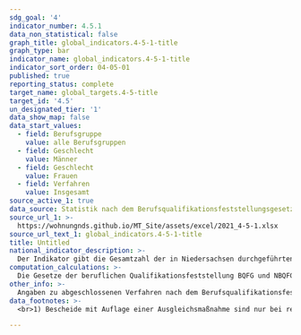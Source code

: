 ```yaml
---
sdg_goal: '4'
indicator_number: 4.5.1
data_non_statistical: false
graph_title: global_indicators.4-5-1-title
graph_type: bar
indicator_name: global_indicators.4-5-1-title
indicator_sort_order: 04-05-01
published: true
reporting_status: complete
target_name: global_targets.4-5-title
target_id: '4.5'
un_designated_tier: '1'
data_show_map: false
data_start_values:
  - field: Berufsgruppe
    value: alle Berufsgruppen
  - field: Geschlecht
    value: Männer
  - field: Geschlecht
    value: Frauen
  - field: Verfahren
    value: Insgesamt
source_active_1: true
data_source: Statistik nach dem Berufsqualifikationsfeststellungsgesetz sowie dem Niedersächsischen Berufsqualifikationsfeststellungsgesetz
source_url_1: >-
  https://wohnungnds.github.io/MT_Site/assets/excel/2021_4-5-1.xlsx
source_url_text_1: global_indicators.4-5-1-title
title: Untitled
national_indicator_description: >-
  Der Indikator gibt die Gesamtzahl der in Niedersachsen durchgeführten Anerkennungsverfahren nach dem Berufsqualifikationsfeststellungsgesetz (BQFG) und dem niedersächsischen Berufsqualifikationsgesetz (NBQFG) sowie die Zahl der davon abgeschlossenen Verfahren nach der getroffenen Entscheidung an. Separat ausgewiesen werden Verfahren in der Berufshauptgruppe der medizinischen Gesundheitsberufe, da diese den überwiegenden Teil der Verfahren darstellten.
computation_calculations: >-
  Die Gesetze der beruflichen Qualifikationsfeststellung BQFG und NBQFG regeln das Verfahren zur Anerkennung im Ausland erworbener Berufsqualifikationen in Deutschland. In diesem Zuge wurde erstmals ein allgemeiner rechtlicher Anspruch auf ein berufliches Anerkennungsverfahren für alle Ausländerinnen und Ausländer formuliert. Ein solcher bestand für Ausländerinnen und Ausländer aus Drittstaaten (Nicht-EU-Staaten) bislang nicht. Dieser Personenkreis kann seither im Ausland erworbene Ausbildungsnachweise auf Gleichwertigkeit prüfen lassen. Für Bürgerinnen und Bürger aus EU-Staaten erfolgt für bestimmte, reglementierte Berufe (u.a. Krankenpflegerinnen und Krankenpfleger, Geburtshelferinnen und Geburtshelfer, Architektinnen und Architekten) aufgrund einheitlicher Ausbildungsstandards eine automatische Anerkennung der Berufsqualifikation.
other_info: >-
  Angaben zu abgeschlossenen Verfahren nach dem Berufsqualifikationsfeststellungsgesetz (BQFG) auf Bundesebene sind auf der Homepage des Statistischen Bundesamtes im Bereich berufliche Bildung verfügbar.
data_footnotes: >-
  <br>1) Bescheide mit Auflage einer Ausgleichsmaßnahme sind nur bei reglementierten Berufen möglich.<br>2) Bescheide mit beschränktem positiven Berufszugang nach Handwerksordnung(HwO) sind nur bei reglementierten Berufen im Handwerk möglich.<br>3) Bescheide mit teilweiser Gleichwertigkeit der Berufsqualifikation sind nur bei nicht-reglementierten Berufen möglich.<br>4) Bescheide "positiv-partieller Berufszugang" sind nur bei reglementierten Berufen möglich.<br>5) Aus Datenschutzgründen sind alle Daten (Absolutwerte) jeweils auf ein Vielfaches von 3 gerundet. Der Insgesamtwert kann deshalb von der Summe der Einzelwerte abweichen.

---
```

